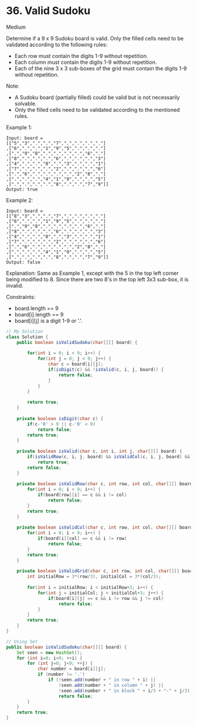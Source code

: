 # 36. Valid Sudoku
Medium


Determine if a 9 x 9 Sudoku board is valid. Only the filled cells need to be validated according to the following rules:

- Each row must contain the digits 1-9 without repetition.
- Each column must contain the digits 1-9 without repetition.
- Each of the nine 3 x 3 sub-boxes of the grid must contain the digits 1-9 without repetition.

Note:
- A Sudoku board (partially filled) could be valid but is not necessarily solvable.
- Only the filled cells need to be validated according to the mentioned rules.
 

Example 1:

```
Input: board = 
[["5","3",".",".","7",".",".",".","."]
,["6",".",".","1","9","5",".",".","."]
,[".","9","8",".",".",".",".","6","."]
,["8",".",".",".","6",".",".",".","3"]
,["4",".",".","8",".","3",".",".","1"]
,["7",".",".",".","2",".",".",".","6"]
,[".","6",".",".",".",".","2","8","."]
,[".",".",".","4","1","9",".",".","5"]
,[".",".",".",".","8",".",".","7","9"]]
Output: true
```
Example 2:
```
Input: board = 
[["8","3",".",".","7",".",".",".","."]
,["6",".",".","1","9","5",".",".","."]
,[".","9","8",".",".",".",".","6","."]
,["8",".",".",".","6",".",".",".","3"]
,["4",".",".","8",".","3",".",".","1"]
,["7",".",".",".","2",".",".",".","6"]
,[".","6",".",".",".",".","2","8","."]
,[".",".",".","4","1","9",".",".","5"]
,[".",".",".",".","8",".",".","7","9"]]
Output: false
```
Explanation: Same as Example 1, except with the 5 in the top left corner being modified to 8. Since there are two 8's in the top left 3x3 sub-box, it is invalid.
 

Constraints:

- board.length == 9
- board[i].length == 9
- board[i][j] is a digit 1-9 or '.'.

```java
// My Solution
class Solution {
    public boolean isValidSudoku(char[][] board) {
        
        for(int i = 0; i < 9; i++) {
            for(int j = 0; j < 9; j++) {
                char c = board[i][j];
                if(isDigit(c) && !isValid(c, i, j, board)) {
                    return false;
                }
            }
        }
        
        return true;
    }
    
    private boolean isDigit(char c) {
        if(c-'0' > 9 || c-'0' < 0)
            return false;
        return true;
    }
    
    private boolean isValid(char c, int i, int j, char[][] board) {
        if(isValidRow(c, i, j, board) && isValidCol(c, i, j, board) && isValidGrid(c, i, j, board))
            return true;
        return false;
    }
    
    private boolean isValidRow(char c, int row, int col, char[][] board) {
        for(int i = 0; i < 9; i++) {
            if(board[row][i] == c && i != col)
                return false;
        }
        return true;
    }
    
    private boolean isValidCol(char c, int row, int col, char[][] board) {
        for(int i = 0; i < 9; i++) {
            if(board[i][col] == c && i != row)
                return false;
        }
        return true;
    }
    
    private boolean isValidGrid(char c, int row, int col, char[][] board) {
        int initialRow = 3*(row/3), initialCol = 3*(col/3);
        
        for(int i = initialRow; i < initialRow+3; i++) {
            for(int j = initialCol; j < initialCol+3; j++) {
                if(board[i][j] == c && i != row && j != col)
                    return false;
            }
        }
        return true;
    }
}
```
```java
// Using Set
public boolean isValidSudoku(char[][] board) {
    Set seen = new HashSet();
    for (int i=0; i<9; ++i) {
        for (int j=0; j<9; ++j) {
            char number = board[i][j];
            if (number != '.')
                if (!seen.add(number + " in row " + i) ||
                    !seen.add(number + " in column " + j) ||
                    !seen.add(number + " in block " + i/3 + "-" + j/3))
                    return false;
        }
    }
    return true;
}
```
